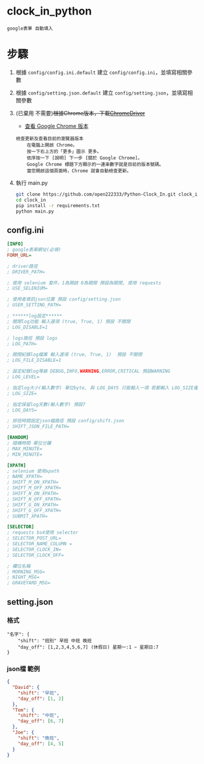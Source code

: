 # clock_in_python

```
google表單 自動填入
```

# 步驟

1. 根據 `config/config.ini.default` 建立 `config/config.ini`，並填寫相關參數

2. 根據 `config/setting.json.default` 建立 `config/setting.json`，並填寫相關參數

3. (已棄用 不需要)~~根據Chrome版本，下載[ChromeDriver](https://chromedriver.chromium.org/downloads)~~

	- [查看 Google Chrome 版本](https://support.google.com/chrome/answer/95414?hl=zh-Hant&co=GENIE.Platform%3DDesktop#zippy=%2C%E6%AA%A2%E6%9F%A5%E6%9B%B4%E6%96%B0%E5%8F%8A%E6%9F%A5%E7%9C%8B%E7%9B%AE%E5%89%8D%E7%9A%84%E7%80%8F%E8%A6%BD%E5%99%A8%E7%89%88%E6%9C%AC)

	```
	檢查更新及查看目前的瀏覽器版本
		在電腦上開啟 Chrome。
		按一下右上方的「更多」圖示 更多。
		依序按一下 [說明] 下一步 [關於 Google Chrome]。
		Google Chrome 標題下方顯示的一連串數字就是目前的版本號碼。
		當您開啟這個頁面時，Chrome 就會自動檢查更新。
	```

4. 執行 main.py

	```bash
	git clone https://github.com/open222333/Python-Clock_In.git clock_in
	cd clock_in
	pip install -r requirements.txt
	python main.py
	```

## config.ini

```ini
[INFO]
; google表單網址(必填)
FORM_URL=

; driver路徑
; DRIVER_PATH=

; 使用 selenium 套件，1為開啟 0為關閉 預設為關閉, 使用 requests
; USE_SELENIUM=

; 使用者資訊json位置 預設 config/setting.json
; USER_SETTING_PATH=

; ******log設定******
; 關閉log功能 輸入選項 (true, True, 1) 預設 不關閉
; LOG_DISABLE=1

; logs路徑 預設 logs
; LOG_PATH=

; 關閉紀錄log檔案 輸入選項 (true, True, 1)  預設 不關閉
; LOG_FILE_DISABLE=1

; 設定紀錄log等級 DEBUG,INFO,WARNING,ERROR,CRITICAL 預設WARNING
; LOG_LEVEL=

; 指定log大小(輸入數字) 單位byte, 與 LOG_DAYS 只能輸入一項 若都輸入 LOG_SIZE優先
; LOG_SIZE=

; 指定保留log天數(輸入數字) 預設7
; LOG_DAYS=

; 排班時間設定json檔路徑 預設 config/shift.json
; SHIFT_JSON_FILE_PATH=

[RANDOM]
; 隨機時間 單位分鐘
; MAX_MINUTE=
; MIN_MINUTE=

[XPATH]
; selenium 使用xpath
; NAME_XPATH=
; SHIFT_M_ON_XPATH=
; SHIFT_M_OFF_XPATH=
; SHIFT_N_ON_XPATH=
; SHIFT_N_OFF_XPATH=
; SHIFT_G_ON_XPATH=
; SHIFT_G_OFF_XPATH=
; SUBMIT_XPATH=

[SELECTOR]
; requests bs4使用 selector
; SELECTOR_POST_URL=
; SELECTOR_NAME_COLUMN =
; SELECTOR_CLOCK_IN=
; SELECTOR_CLOCK_OFF=

; 欄位名稱
; MORNING_MSG=
; NIGHT_MSG=
; GRAVEYARD_MSG=
```

## setting.json

### 格式

```
"名字": {
	"shift": "班別" 早班 中班 晚班
	"day_off": [1,2,3,4,5,6,7] (休假日) 星期一:1 ~ 星期日:7
}
```

### json檔 範例

```json
{
  "David": {
    "shift": "早班",
    "day_off": [1, 2]
  },
  "Tom": {
    "shift": "中班",
    "day_off": [6, 7]
  },
  "Joe": {
    "shift": "晚班",
    "day_off": [4, 5]
  }
}
```